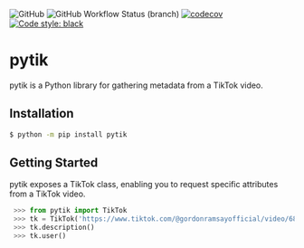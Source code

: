 ![GitHub](https://img.shields.io/github/license/thengo1/pytik)
![GitHub Workflow Status (branch)](https://img.shields.io/github/workflow/status/thengo1/pytik/tests/main)
[![codecov](https://codecov.io/gh/thengo1/pytok/branch/main/graph/badge.svg?token=9W25J9UEIR)](https://codecov.io/gh/thengo1/pytik)
[![Code style: black](https://img.shields.io/badge/code%20style-black-000000.svg)](https://github.com/psf/black)

# pytik

pytik is a Python library for gathering metadata from a TikTok video.

## Installation

```bash
$ python -m pip install pytik
```

## Getting Started

pytik exposes a TikTok class, enabling you to request specific attributes from a TikTok video.

```python
 >>> from pytik import TikTok
 >>> tk = TikTok('https://www.tiktok.com/@gordonramsayofficial/video/6898822706662231302?lang=en')
 >>> tk.description()
 >>> tk.user()
```
